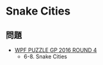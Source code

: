 # Snake Cities

## 問題
- [WPF PUZZLE GP 2016 ROUND 4](../questions/wpfpgp2016-4.md)
	- 6-8. Snake Cities
